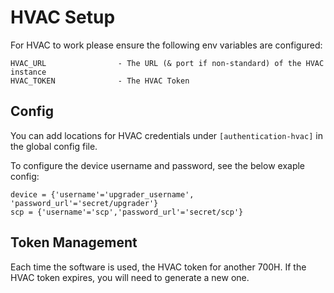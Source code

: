 # HVAC Setup

For HVAC to work please ensure the following env variables are configured:
```
HVAC_URL                - The URL (& port if non-standard) of the HVAC instance
HVAC_TOKEN              - The HVAC Token
```
## Config
You can add locations for HVAC credentials under `[authentication-hvac]` in the global config file.

To configure the device username and password, see the below exaple config:
```commandline
device = {'username'='upgrader_username', 'password_url'='secret/upgrader'}
scp = {'username'='scp','password_url'='secret/scp'}
```
## Token Management
Each time the software is used, the HVAC token for another 700H. If the HVAC token expires, you will need to generate a new one.